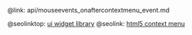 @link: api/mouseevents_onaftercontextmenu_event.md

@seolinktop: [ui widget library](https://webix.com)
@seolink: [html5 context menu](https://webix.com/widget/contextmenu/)